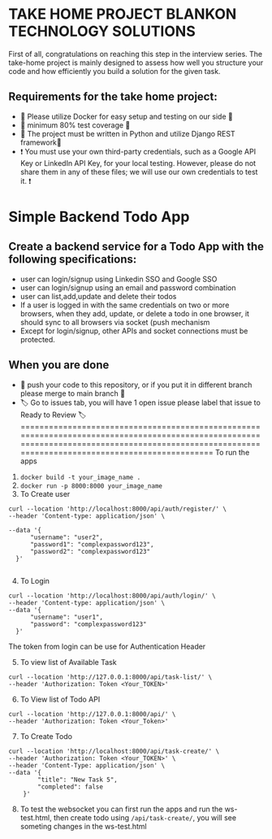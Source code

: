 # TAKE HOME PROJECT BLANKON TECHNOLOGY SOLUTIONS

First of all, congratulations on reaching this step in the interview series. The take-home project is mainly designed to assess how well you structure your code and how efficiently you build a solution for the given task.

## Requirements for the take home project:
- 🫙 Please utilize Docker for easy setup and testing on our side 🫙 
- 🧪 minimum 80% test coverage 🧪 
- 🐍 The project must be written in Python and utilize Django REST framework🐍
- ❗️ You must use your own third-party credentials, such as a Google API Key or LinkedIn API Key, for your local testing. However, please do not share them in any of these files; we will use our own credentials to test it. ❗️ 

# Simple Backend Todo App
## Create a backend service for a Todo App with the following specifications:
- user can login/signup using Linkedin SSO and Google SSO
- user can login/signup using an email and password combination
- user can list,add,update and delete their todos
- If a user is logged in with the same credentials on two or more browsers, when they add, update, or delete a todo in one browser, it should sync to all browsers via socket (push mechanism
- Except for login/signup, other APIs and socket connections must be protected.



## When you are done
- 🫸 push your code to this repository, or if you put it in different branch please merge to main branch 🫸
- 🏷️ Go to issues tab, you will have 1 open issue please label that issue to Ready to Review 🏷️ 
==================================================================================================================================================================================================
To run the apps

1. `docker build -t your_image_name .`
2. `docker run -p 8000:8000 your_image_name`
3. To Create user
```
curl --location 'http://localhost:8000/api/auth/register/' \
--header 'Content-type: application/json' \

--data '{
      "username": "user2",
      "password1": "complexpassword123",
      "password2": "complexpassword123"
  }'
  
  ```
4. To Login

```
curl --location 'http://localhost:8000/api/auth/login/' \
--header 'Content-type: application/json' \
--data '{
      "username": "user1",
      "password": "complexpassword123"
  }'

```
The token from login can be use for Authentication Header

5. To view list of Available Task

```
curl --location 'http://127.0.0.1:8000/api/task-list/' \
--header 'Authorization: Token <Your_TOKEN>'
``` 
6. To View list of Todo API 

```
curl --location 'http://127.0.0.1:8000/api/' \
--header 'Authorization: Token <Your_Token>'
```

7. To Create Todo

```
curl --location 'http://localhost:8000/api/task-create/' \
--header 'Authorization: Token <Your_TOKEN>' \
--header 'Content-Type: application/json' \
--data '{
        "title": "New Task 5",
        "completed": false
    }'
```

8. To test the websocket you can first run the apps and run the ws-test.html, then create todo using `/api/task-create/`, you will see someting changes in the ws-test.html


